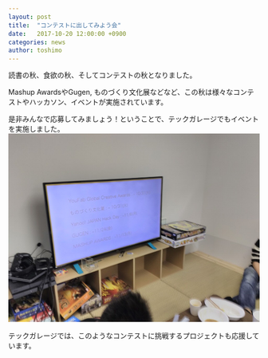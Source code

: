 ```yaml
---
layout: post
title:  "コンテストに出してみよう会"
date:   2017-10-20 12:00:00 +0900
categories: news
author: toshimo
---
```


読書の秋、食欲の秋、そしてコンテストの秋となりました。

Mashup AwardsやGugen, ものづくり文化展などなど、この秋は様々なコンテストやハッカソン、イベントが実施されています。

是非みんなで応募してみましょう！ということで、テックガレージでもイベントを実施しました。
![contest](/assets/posts/contest.jpg)

テックガレージでは、このようなコンテストに挑戦するプロジェクトも応援しています。
